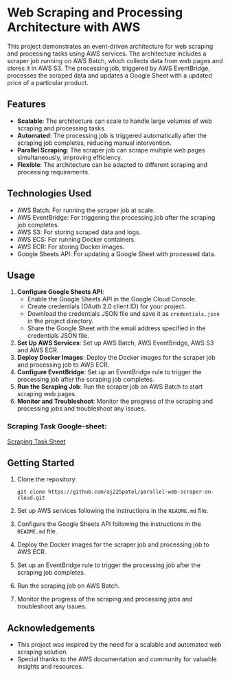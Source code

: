 # Web Scraping and Processing Architecture with AWS

This project demonstrates an event-driven architecture for web scraping and processing tasks using AWS services. The architecture includes a scraper job running on AWS Batch, which collects data from web pages and stores it in AWS S3. The processing job, triggered by AWS EventBridge, processes the scraped data and updates a Google Sheet with a updated price of a particular product.

## Features

*   **Scalable**: The architecture can scale to handle large volumes of web scraping and processing tasks.
*   **Automated**: The processing job is triggered automatically after the scraping job completes, reducing manual intervention.
*   **Parallel Scraping**: The scraper job can scrape multiple web pages simultaneously, improving efficiency.
*   **Flexible**: The architecture can be adapted to different scraping and processing requirements.

## Technologies Used

*   AWS Batch: For running the scraper job at scale.
*   AWS EventBridge: For triggering the processing job after the scraping job completes.
*   AWS S3: For storing scraped data and logs.
*   AWS ECS: For running Docker containers.
*   AWS ECR: For storing Docker images.
*   Google Sheets API: For updating a Google Sheet with processed data.

## Usage

1.  **Configure Google Sheets API**:
    *   Enable the Google Sheets API in the Google Cloud Console.
    *   Create credentials (OAuth 2.0 client ID) for your project.
    *   Download the credentials JSON file and save it as `credentials.json` in the project directory.
    *   Share the Google Sheet with the email address specified in the credentials JSON file.
2.  **Set Up AWS Services**: Set up AWS Batch, AWS EventBridge, AWS S3 and AWS ECR.
3.  **Deploy Docker Images**: Deploy the Docker images for the scraper job and processing job to AWS ECR.
4.  **Configure EventBridge**: Set up an EventBridge rule to trigger the processing job after the scraping job completes.
5.  **Run the Scraping Job**: Run the scraper job on AWS Batch to start scraping web pages.
6.  **Monitor and Troubleshoot**: Monitor the progress of the scraping and processing jobs and troubleshoot any issues.

### Scraping Task Google-sheet:
[Scraping Task Sheet](https://docs.google.com/spreadsheets/d/1uz4fp17ZDldDJWwfbTyUOCXHNs3GUveK181kQHI5L0w/edit?usp=sharing)

## Getting Started

1.  Clone the repository:
    
    `git clone https://github.com/aj225patel/parallel-web-scraper-on-cloud.git` 
2.  Set up AWS services following the instructions in the `README.md` file.
3.  Configure the Google Sheets API following the instructions in the `README.md` file.
4.  Deploy the Docker images for the scraper job and processing job to AWS ECR. 
5.  Set up an EventBridge rule to trigger the processing job after the scraping job completes.
6.  Run the scraping job on AWS Batch.
7.  Monitor the progress of the scraping and processing jobs and troubleshoot any issues.

## Acknowledgements

*   This project was inspired by the need for a scalable and automated web scraping solution.
*   Special thanks to the AWS documentation and community for valuable insights and resources.
